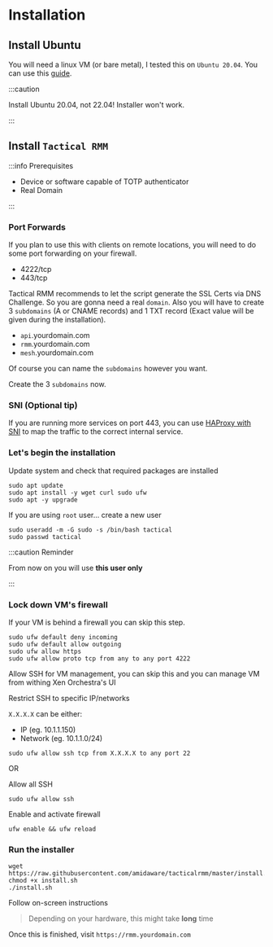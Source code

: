 # Installation

## Install Ubuntu

You will need a linux VM (or bare metal), I tested this on `Ubuntu 20.04`.
You can use this [guide](../../virtualization/1-xcp-ng/2-install-ubuntu-vm.md).

:::caution

Install Ubuntu 20.04, not 22.04! Installer won't work.

:::

## Install `Tactical RMM`

:::info Prerequisites

- Device or software capable of TOTP authenticator
- Real Domain

:::

### Port Forwards

If you plan to use this with clients on remote locations,
you will need to do some port forwarding on your firewall.

- 4222/tcp
- 443/tcp

Tactical RMM recommends to let the script generate the SSL Certs via DNS Challenge.
So you are gonna need a real `domain`.
Also you will have to create 3 `subdomains`
(A or CNAME records) and 1 TXT record (Exact value will be given during the installation).

- `api`.yourdomain.com
- `rmm`.yourdomain.com
- `mesh`.yourdomain.com

Of course you can name the `subdomains` however you want.

Create the 3 `subdomains` now.

### SNI (Optional tip)

If you are running more services on port 443, you can use [HAProxy with SNI](../../networking/1-pfsense/10-haproxy/3-sni.md)
to map the traffic to the correct internal service.

### Let's begin the installation

Update system and check that required packages are installed

```shell
sudo apt update
sudo apt install -y wget curl sudo ufw
sudo apt -y upgrade
```

If you are using `root` user... create a new user

```shell
sudo useradd -m -G sudo -s /bin/bash tactical
sudo passwd tactical
```

:::caution Reminder

From now on you will use **this user only**

:::

### Lock down VM's firewall

If your VM is behind a firewall you can skip this step.

```shell
sudo ufw default deny incoming
sudo ufw default allow outgoing
sudo ufw allow https
sudo ufw allow proto tcp from any to any port 4222
```

Allow SSH for VM management, you can skip this and you can manage VM from withing Xen Orchestra's UI

Restrict SSH to specific IP/networks

`X.X.X.X` can be either:

- IP (eg. 10.1.1.150)
- Network (eg. 10.1.1.0/24)

```shell
sudo ufw allow ssh tcp from X.X.X.X to any port 22
```

OR

Allow all SSH

```shell
sudo ufw allow ssh
```

Enable and activate firewall

```shell
ufw enable && ufw reload
```

### Run the installer

```shell
wget https://raw.githubusercontent.com/amidaware/tacticalrmm/master/install.sh
chmod +x install.sh
./install.sh
```

Follow on-screen instructions
> Depending on your hardware, this might take **long** time

Once this is finished, visit `https://rmm.yourdomain.com`
